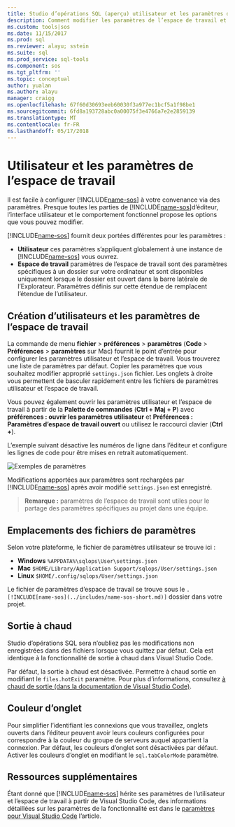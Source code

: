 ```yaml
---
title: Studio d’opérations SQL (aperçu) utilisateur et les paramètres de l’espace de travail | Documents Microsoft
description: Comment modifier les paramètres de l’espace de travail et les Studio des opérations SQL (aperçu) utilisateur.
ms.custom: tools|sos
ms.date: 11/15/2017
ms.prod: sql
ms.reviewer: alayu; sstein
ms.suite: sql
ms.prod_service: sql-tools
ms.component: sos
ms.tgt_pltfrm: ''
ms.topic: conceptual
author: yualan
ms.author: alayu
manager: craigg
ms.openlocfilehash: 67f60d30693eeb60030f3a977ec1bcf5a1f98be1
ms.sourcegitcommit: 6fd8a193728abc0a00075f3e4766a7e2e2859139
ms.translationtype: MT
ms.contentlocale: fr-FR
ms.lasthandoff: 05/17/2018
---
```

# <a name="user-and-workspace-settings"></a>Utilisateur et les paramètres de l’espace de travail

Il est facile à configurer [!INCLUDE[name-sos](../includes/name-sos-short.md)] à votre convenance via des paramètres. Presque toutes les parties de [!INCLUDE[name-sos](../includes/name-sos-short.md)]d’éditeur, l’interface utilisateur et le comportement fonctionnel propose les options que vous pouvez modifier.

[!INCLUDE[name-sos](../includes/name-sos-short.md)] fournit deux portées différentes pour les paramètres :

* **Utilisateur** ces paramètres s’appliquent globalement à une instance de [!INCLUDE[name-sos](../includes/name-sos-short.md)] vous ouvrez.
* **Espace de travail** paramètres de l’espace de travail sont des paramètres spécifiques à un dossier sur votre ordinateur et sont disponibles uniquement lorsque le dossier est ouvert dans la barre latérale de l’Explorateur. Paramètres définis sur cette étendue de remplacent l’étendue de l’utilisateur.

## <a name="creating-user-and-workspace-settings"></a>Création d’utilisateurs et les paramètres de l’espace de travail

La commande de menu **fichier** > **préférences** > **paramètres** (**Code**  >  **Préférences** > **paramètres** sur Mac) fournit le point d’entrée pour configurer les paramètres utilisateur et l’espace de travail. Vous trouverez une liste de paramètres par défaut. Copier les paramètres que vous souhaitez modifier approprié `settings.json` fichier. Les onglets à droite vous permettent de basculer rapidement entre les fichiers de paramètres utilisateur et l’espace de travail.

Vous pouvez également ouvrir les paramètres utilisateur et l’espace de travail à partir de la **Palette de commandes** (**Ctrl + Maj + P**) avec **préférences : ouvrir les paramètres utilisateur** et  **Préférences : Paramètres d’espace de travail ouvert** ou utilisez le raccourci clavier (**Ctrl +**).

L’exemple suivant désactive les numéros de ligne dans l’éditeur et configure les lignes de code pour être mises en retrait automatiquement.

![Exemples de paramètres](media/settings/sample-settings.png)

Modifications apportées aux paramètres sont rechargées par [!INCLUDE[name-sos](../includes/name-sos-short.md)] après avoir modifié `settings.json` est enregistré.

>**Remarque :** paramètres de l’espace de travail sont utiles pour le partage des paramètres spécifiques au projet dans une équipe.

## <a name="settings-file-locations"></a>Emplacements des fichiers de paramètres

Selon votre plateforme, le fichier de paramètres utilisateur se trouve ici :

* **Windows** `%APPDATA%\sqlops\User\settings.json`
* **Mac** `$HOME/Library/Application Support/sqlops/User/settings.json`
* **Linux** `$HOME/.config/sqlops/User/settings.json`

Le fichier de paramètres d’espace de travail se trouve sous le `.[!INCLUDE[name-sos](../includes/name-sos-short.md)]` dossier dans votre projet.

## <a name="hot-exit"></a>Sortie à chaud

Studio d’opérations SQL sera n’oubliez pas les modifications non enregistrées dans des fichiers lorsque vous quittez par défaut. Cela est identique à la fonctionnalité de sortie à chaud dans Visual Studio Code.

Par défaut, la sortie à chaud est désactivée. Permettre à chaud sortie en modifiant le `files.hotExit` paramètre. Pour plus d’informations, consultez [à chaud de sortie (dans la documentation de Visual Studio Code)](https://code.visualstudio.com/docs/editor/codebasics#_hot-exit).


## <a name="tab-color"></a>Couleur d’onglet

Pour simplifier l’identifiant les connexions que vous travaillez, onglets ouverts dans l’éditeur peuvent avoir leurs couleurs configurées pour correspondre à la couleur du groupe de serveurs auquel appartient la connexion. Par défaut, les couleurs d’onglet sont désactivées par défaut. Activer les couleurs d’onglet en modifiant le `sql.tabColorMode` paramètre.

## <a name="additional-resources"></a>Ressources supplémentaires

Étant donné que [!INCLUDE[name-sos](../includes/name-sos-short.md)] hérite ses paramètres de l’utilisateur et l’espace de travail à partir de Visual Studio Code, des informations détaillées sur les paramètres de la fonctionnalité est dans le [paramètres pour Visual Studio Code](https://code.visualstudio.com/docs/getstarted/settings) l’article.
